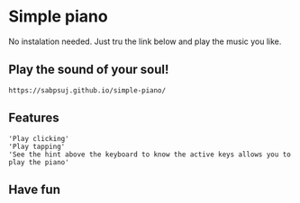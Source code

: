 # Simple piano

No instalation needed. Just tru the link below and play the music you like.

## Play the sound of your soul!

```https://sabpsuj.github.io/simple-piano/```

## Features

``` 'Play using keyboard'
'Play clicking'
'Play tapping'
'See the hint above the keyboard to know the active keys allows you to play the piano' 
```

## Have fun



